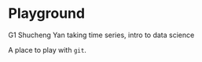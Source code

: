 # Playground
G1
Shucheng Yan taking time series, intro to data science

A place to play with `git`.
